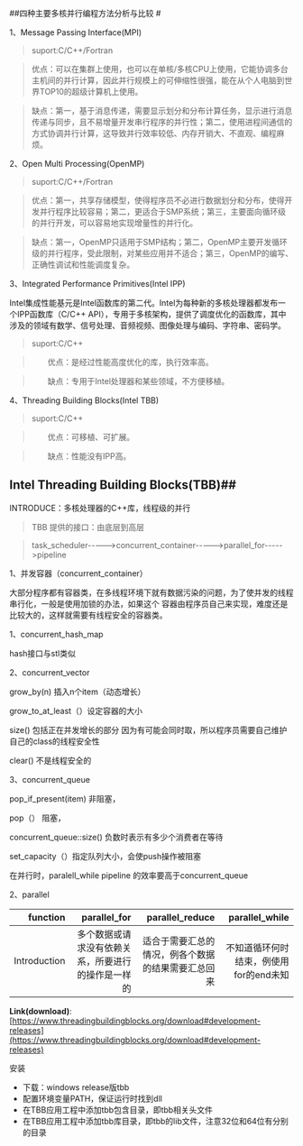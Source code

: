 ##四种主要多核并行编程方法分析与比较 #

1、Message Passing Interface(MPI)

>suport:C/C++/Fortran

>优点：可以在集群上使用，也可以在单核/多核CPU上使用，它能协调多台主机间的并行计算，因此并行规模上的可伸缩性很强，能在从个人电脑到世界TOP10的超级计算机上使用。

>缺点：第一，基于消息传递，需要显示划分和分布计算任务，显示进行消息传递与同步，且不易增量开发串行程序的并行性；第二，使用进程间通信的方式协调并行计算，这导致并行效率较低、内存开销大、不直观、编程麻烦。


2、Open Multi Processing(OpenMP)

>suport:C/C++/Fortran

>优点：第一，共享存储模型，使得程序员不必进行数据划分和分布，使得开发并行程序比较容易；第二，更适合于SMP系统；第三，主要面向循环级的并行开发，可以容易地实现增量性的并行化。

>缺点：第一，OpenMP只适用于SMP结构；第二，OpenMP主要开发循环级的并行程序，受此限制，对某些应用并不适合；第三，OpenMP的编写、正确性调试和性能调度复杂。

3、Integrated Performance Primitives(Intel IPP)

Intel集成性能基元是Intel函数库的第二代。Intel为每种新的多核处理器都发布一个IPP函数库（C/C++ API），专用于多核架构，提供了调度优化的函数库，其中涉及的领域有数学、信号处理、音频视频、图像处理与编码、字符串、密码学。

>suport:C/C++

>　　优点：是经过性能高度优化的库，执行效率高。

>　　缺点：专用于Intel处理器和某些领域，不方便移植。


4、Threading Building Blocks(Intel TBB)

>suport:C/C++

>　　优点：可移植、可扩展。

>　　缺点：性能没有IPP高。

## Intel Threading Building Blocks(TBB)##

INTRODUCE：多核处理器的C++库，线程级的并行

>TBB 提供的接口：由底层到高层

>task_scheduler----->concurrent_container----->parallel_for----->pipeline 

1、并发容器（concurrent_container）

大部分程序都有容器类，在多线程环境下就有数据污染的问题，为了使并发的线程串行化，一般是使用加锁的办法，如果这个
容器由程序员自己来实现，难度还是比较大的，这样就需要有线程安全的容器类。

1、concurrent_hash_map

hash接口与stl类似

2、concurrent_vector

grow_by(n) 插入n个item（动态增长）

grow_to_at_least（）设定容器的大小

size()  包括正在并发增长的部分 因为有可能会同时取，所以程序员需要自己维护自己的class的线程安全性

clear() 不是线程安全的

3、concurrent_queue

pop_if_present(item) 非阻塞，

pop（） 阻塞，

concurrent_queue::size() 负数时表示有多少个消费者在等待

set_capacity（）指定队列大小，会使push操作被阻塞

在并行时，paralell_while pipeline 的效率要高于concurrent_queue 


2、parallel


| function         |parallel_for      |parallel_reduce    |parallel_while   |
| ----------------:| ----------------:| ----------------:| ----------------:|
| Introduction     | 多个数据或请求没有依赖关系，所要进行的操作是一样的|适合于需要汇总的情况，例各个数据的结果需要汇总回来|不知道循环何时结束，例使用for的end未知|

**Link(download)**:[https://www.threadingbuildingblocks.org/download#development-releases](https://www.threadingbuildingblocks.org/download#development-releases)

安装

- 下载：windows release版tbb
- 配置环境变量PATH，保证运行时找到dll
- 在TBB应用工程中添加tbb包含目录，即tbb相关头文件
- 在TBB应用工程中添加tbb库目录，即tbb的lib文件，注意32位和64位有分别的目录